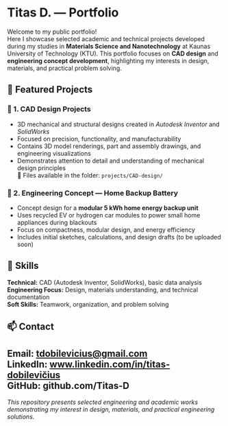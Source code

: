 # Titas D. — Portfolio

Welcome to my public portfolio!  
Here I showcase selected academic and technical projects developed during my studies in **Materials Science and Nanotechnology** at Kaunas University of Technology (KTU).
This portfolio focuses on **CAD design** and **engineering concept development**, highlighting my interests in design, materials, and practical problem solving.

## 🔧 Featured Projects
### 🧩 1. CAD Design Projects
- 3D mechanical and structural designs created in *Autodesk Inventor* and *SolidWorks*  
- Focused on precision, functionality, and manufacturability  
- Contains 3D model renderings, part and assembly drawings, and engineering visualizations  
- Demonstrates attention to detail and understanding of mechanical design principles  
📂 Files available in the folder: `projects/CAD-design/`

### 🔋 2. Engineering Concept — Home Backup Battery
- Concept design for a **modular 5 kWh home energy backup unit**  
- Uses recycled EV or hydrogen car modules to power small home appliances during blackouts  
- Focus on compactness, modular design, and energy efficiency  
- Includes initial sketches, calculations, and design drafts (to be uploaded soon)

## 🧠 Skills
**Technical:** CAD (Autodesk Inventor, SolidWorks), basic data analysis  
**Engineering Focus:** Design, materials understanding, and technical documentation  
**Soft Skills:** Teamwork, organization, and problem solving  

## 📫 Contact
**Email:** tdobilevicius@gmail.com  
**LinkedIn:** www.linkedin.com/in/titas-dobilevičius  
**GitHub:** github.com/Titas-D
---
*This repository presents selected engineering and academic works demonstrating my interest in design, materials, and practical engineering solutions.*
